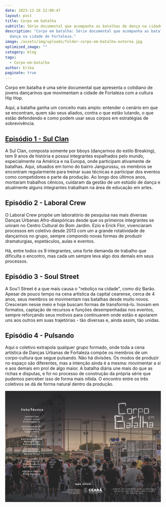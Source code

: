 ```yaml
---
date: 2023-12-26 22:09:47
layout: post
title: Corpo em batalha
subtitle: Série documental que acompanha as batalhas de dança na cidade de Fortaleza.
description: "Corpo em batalha: Série documental que acompanha as batalhas de
  dança na cidade de Fortaleza."
image: /assets/img/uploads/folder-corpo-em-batalha-externa.jpg
optimized_image: ""
category: blog
tags:
  - Corpo-em-batalha
author: Erika
paginate: true
---
```

Corpo em batalha é uma série documental que apresenta o cotidiano de jovens dançarinos que movimentam a cidade de Fortaleza com a cultura Hip Hop.

Aqui, a batalha ganha um conceito mais amplo: entender o cenário em que se encontram, quem são seus aliados, contra o que estão lutando, o que estão defendendo e como podem usar seus corpos em estratégias de sobrevivência.

## [Episódio 1 - Sul Clan](https://corpo-em-batalha.netlify.app/why-books-should-be-your-priority/)

[](https://corpo-em-batalha.netlify.app/why-books-should-be-your-priority/)A Sul Clan, composta somente por bboys (dançarinos do estilo Breaking), tem 9 anos de história e possui integrantes espalhados pelo mundo, especialmente na América e na Europa, onde participam ativamente de batalhas. Aqui, situados em torno do bairro Jangurussu, os membros se encontram regularmente para treinar suas técnicas e participar dos eventos como competidores e parte da produção. Ao longo dos últimos anos, montaram trabalhos cênicos, cuidaram da gestão de um estúdio de dança e atualmente alguns integrantes trabalham na área de educação em artes.

## Episódio 2 - Laboral Crew

O Laboral Crew propõe um laboratório de pesquisa nas mais diversas Danças Urbanas Afro-diaspóricas desde que os primeiros integrantes se uniram no Centro Cultural do Bom Jardim. Ezio e Erick Flor, vivenciaram processos em coletivo desde 2013 com um a grande rotatividade de dançarinos no grupo, sempre compondo novas formas de produzir dramaturgias, espetáculos, aulas e eventos.

Há, entre todos os 9 integrantes, uma forte demanda de trabalho que dificulta o encontro, mas cada um sempre leva algo dos demais em seus processos.

## Episódio 3 - Soul Street

A Sou'l Street é a que mais causa o "reboliço na cidade", como diz Barão. Apesar de pouco tempo na cena artística da capital cearense, cerca de 4 anos, seus membros se movimentam nas batalhas desde muito novos. Cresceram nesse meio e hoje buscam formas de transformá-lo. Inovam em formatos, captação de recursos e funções desempenhadas nos eventos, sempre reforçando seus motivos para continuarem onde estão e apoiarem uns aos outros em suas trajetórias - tão diversas e, ainda assim, tão unidas.

## Episódio 4 - Pulsando

Aqui o coletivo extrapola qualquer grupo formado, onde toda a cena artística de Danças Urbanas de Fortaleza compõe os membros de um corpo-cultura que segue pulsando. Não há divisões. Os modos de produzir no espaço são diferentes, mas a intenção ainda é a mesma: movimentar a si e aos demais em prol de algo maior. A batalha diária une mais do que as richas e disputas, e foi no processo de construção da própria série que pudemos perceber isso de forma mais nítida. O encontro entre os três coletivos se dá de forma natural dentro da produção.

![folder corpo em batalha externa](/assets/img/uploads/folder-corpo-em-batalha-externa.jpg "folder corpo em batalha externa")